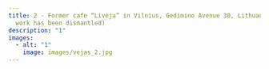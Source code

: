 ```yaml
---
title: 2 - Former cafe “Livėja” in Vilnius, Gedimino Avenue 30, Lithuania (the
  work has been dismantled)
description: "1"
images:
  - alt: "1"
    image: images/vejas_2.jpg
---
```


